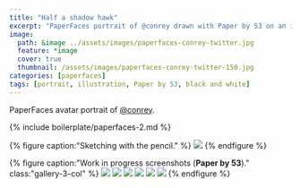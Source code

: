 ```yaml
---
title: "Half a shadow hawk"
excerpt: "PaperFaces portrait of @conrey drawn with Paper by 53 on an iPad."
image: 
  path: &image ../assets/images/paperfaces-conrey-twitter.jpg 
  feature: *image
  cover: true
  thumbnail: /assets/images/paperfaces-conrey-twitter-150.jpg
categories: [paperfaces]
tags: [portrait, illustration, Paper by 53, black and white]
---
```


PaperFaces avatar portrait of <a href="https://twitter.com/conrey">@conrey</a>.

{% include boilerplate/paperfaces-2.md %}

{% figure caption:"Sketching with the pencil." %}
[![](/assets/images/paperfaces-conrey-process-1-750.jpg)](/assets/images/paperfaces-conrey-process-1-lg.jpg)
{% endfigure %}

{% figure caption:"Work in progress screenshots (**Paper by 53**)." class:"gallery-3-col" %}
[![](/assets/images/paperfaces-conrey-process-2-600.jpg)](/assets/images/paperfaces-conrey-process-2-lg.jpg)
[![](/assets/images/paperfaces-conrey-process-3-600.jpg)](/assets/images/paperfaces-conrey-process-3-lg.jpg)
[![](/assets/images/paperfaces-conrey-process-4-600.jpg)](/assets/images/paperfaces-conrey-process-4-lg.jpg)
[![](/assets/images/paperfaces-conrey-process-5-600.jpg)](/assets/images/paperfaces-conrey-process-5-lg.jpg)
[![](/assets/images/paperfaces-conrey-process-6-600.jpg)](/assets/images/paperfaces-conrey-process-6-lg.jpg)
[![](/assets/images/paperfaces-conrey-process-7-600.jpg)](/assets/images/paperfaces-conrey-process-7-lg.jpg)
{% endfigure %}
